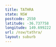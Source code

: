 ```yaml
---
title: TATHRA
state: NSW
postcode: 2550
latitude: -36.737758
longitude: 149.699222
url: /nsw/tathra/
layout: suburb
---
```

